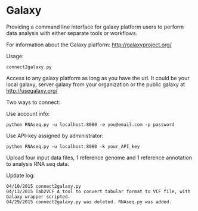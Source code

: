 # Galaxy

Providing a command line interface for galaxy platform users to perform data analysis with either separate tools or workflows.

For information about the Galaxy platform: http://galaxyproject.org/

Usage:

	connect2galaxy.py

  Access to any galaxy platform as long as you have the url. It could be your local galaxy, server galaxy from your organization or the public galaxy at http://usegalaxy.org/
  
  Two ways to connect:
  
  Use account info:
  
  	python RNAseq.py -u localhost:8080 -e you@email.com -p password
  
  Use API-key assigned by administrator:
  
  	python RNAseq.py -u localhost:8080 -k your_API_key
  
  Upload four input data files, 1 reference genome and 1 reference annotation to analysis RNA seq data.
  
Update log:

	04/10/2015 connect2galaxy.py
	04/13/2015 Tab2VCF A tool to convert tabular format to VCF file, with Galaxy wrapper scripted.
	04/29/2015 connect2galaxy.py was deleted. RNAseq.py was added.
